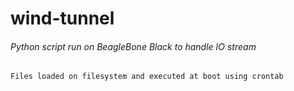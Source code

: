 # wind-tunnel
###### Python script run on BeagleBone Black to handle IO stream

```
Files loaded on filesystem and executed at boot using crontab

```
